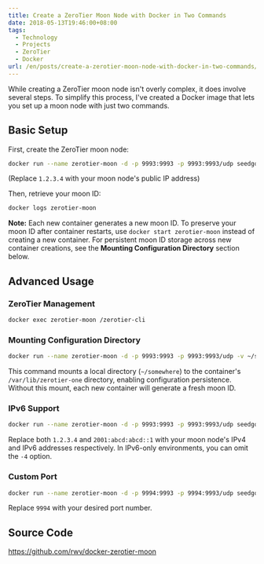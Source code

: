 ```yaml
---
title: Create a ZeroTier Moon Node with Docker in Two Commands
date: 2018-05-13T19:46:00+08:00
tags:
  - Technology
  - Projects
  - ZeroTier
  - Docker
url: /en/posts/create-a-zerotier-moon-node-with-docker-in-two-commands/
---
```


While creating a ZeroTier moon node isn't overly complex, it does involve several steps. To simplify this process, I've created a Docker image that lets you set up a moon node with just two commands.

<!--more-->

## Basic Setup

First, create the ZeroTier moon node:

```bash
docker run --name zerotier-moon -d -p 9993:9993 -p 9993:9993/udp seedgou/zerotier-moon -4 1.2.3.4
```

(Replace `1.2.3.4` with your moon node's public IP address)

Then, retrieve your moon ID:

```bash
docker logs zerotier-moon
```

**Note:** Each new container generates a new moon ID. To preserve your moon ID after container restarts, use `docker start zerotier-moon` instead of creating a new container. For persistent moon ID storage across new container creations, see the **Mounting Configuration Directory** section below.

## Advanced Usage

### ZeroTier Management

```bash
docker exec zerotier-moon /zerotier-cli
```

### Mounting Configuration Directory

```bash
docker run --name zerotier-moon -d -p 9993:9993 -p 9993:9993/udp -v ~/somewhere:/var/lib/zerotier-one seedgou/zerotier-moon -4 1.2.3.4
```

This command mounts a local directory (`~/somewhere`) to the container's `/var/lib/zerotier-one` directory, enabling configuration persistence. Without this mount, each new container will generate a fresh moon ID.

### IPv6 Support

```bash
docker run --name zerotier-moon -d -p 9993:9993 -p 9993:9993/udp seedgou/zerotier-moon -4 1.2.3.4 -6 2001:abcd:abcd::1
```

Replace both `1.2.3.4` and `2001:abcd:abcd::1` with your moon node's IPv4 and IPv6 addresses respectively. In IPv6-only environments, you can omit the `-4` option.

### Custom Port

```bash
docker run --name zerotier-moon -d -p 9994:9993 -p 9994:9993/udp seedgou/zerotier-moon -4 1.2.3.4 -p 9994
```

Replace `9994` with your desired port number.

## Source Code

https://github.com/rwv/docker-zerotier-moon
